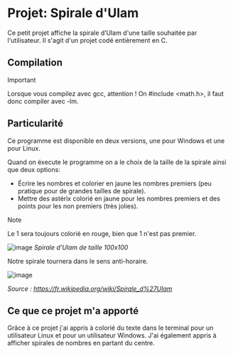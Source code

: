 # Projet: Spirale d'Ulam
Ce petit projet affiche la spirale d’Ulam d'une taille souhaitée par l'utilisateur. Il s'agit d'un projet codé entièrement en C. 

## Compilation
> [!IMPORTANT]
>Lorsque vous compilez avec gcc, attention ! On #include <math.h>, il faut donc compiler avec -lm.

## Particularité

Ce programme est disponible en deux versions, une pour Windows et une pour Linux.

Quand on éxecute le programme on a le choix de la taille de la spirale ainsi que deux options:

- Écrire les nombres et colorier en jaune les nombres premiers (peu pratique pour de grandes tailles de spirale).
- Mettre des astérix colorié en jaune pour les nombres premiers et des points pour les non premiers (très jolies).

> [!NOTE]
> Le 1 sera toujours colorié en rouge, bien que 1 n'est pas premier.

![image](https://github.com/user-attachments/assets/7c6175c8-2a86-4eee-b551-7a4d99031813)
*Spirale d'Ulam de taille 100x100*

Notre spirale tournera dans le sens anti-horaire.

![image](https://github.com/user-attachments/assets/8469d79d-4407-4bf3-a987-7403b20f4f78)

*Source : https://fr.wikipedia.org/wiki/Spirale_d%27Ulam*

## Ce que ce projet m'a apporté

Grâce à ce projet j'ai appris à colorié du texte dans le terminal pour un utilisateur Linux et pour un utilisateur Windows.
J'ai également appris à afficher spirales de nombres en partant du centre.
